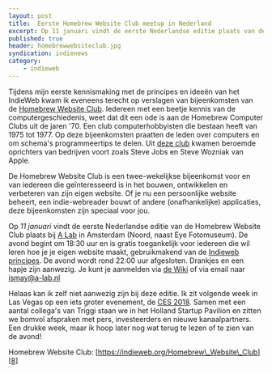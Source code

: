 ```yaml
---
layout: post
title:  Eerste Homebrew Website Club meetup in Nederland
excerpt: Op 11 januari vindt de eerste Nederlandse editie plaats van de Homebrew Website Club 
published: true
header: homebrewwebsiteclub.jpg
syndication: indienews
category: 
    - indieweb
---
```

Tijdens mijn eerste kennismaking met de principes en ideeën van het IndieWeb kwam ik eveneens terecht op verslagen van bijeenkomsten van de [Homebrew Website Club][1]. Iedereen met een beetje kennis van de computergeschiedenis, weet dat dit een ode is aan de Homebrew Computer Clubs uit de jaren '70. Een club computerhobbyisten die bestaan heeft van 1975 tot 1977. Op deze bijeenkomsten praatten de leden over computers en om schema's programmeertips te delen. Uit [deze club][2] kwamen beroemde oprichters van bedrijven voort zoals Steve Jobs en Steve Wozniak van Apple. 

De Homebrew Website Club is een twee-wekelijkse bijeenkomst voor en van iedereen die geïnteresseerd is in het bouwen, ontwikkelen en verbeteren van zijn eigen website. Of je nu een persoonlijke website beheert, een indie-webreader bouwt of andere (onafhankelijke) applicaties, deze bijeenkomsten zijn speciaal voor jou. 

Op *11 januari* vindt de eerste Nederlandse editie van de Homebrew Website Club plaats bij [A Lab][3] in Amsterdam (Noord, naast Eye Fotomuseum). De avond begint om 18:30 uur en is gratis toegankelijk voor iedereen die wil leren hoe je je eigen website maakt, gebruikmakend van de [Indieweb principes][4]. De avond wordt rond 22:00 uur afgesloten. Drankjes en een hapje zijn aanwezig. Je kunt je aanmelden via [de Wiki][5] of via email naar [ismay@a-lab.nl][6]

Helaas kan ik zelf niet aanwezig zijn bij deze editie. Ik zit volgende week in Las Vegas op een iets groter evenement, de [CES 2018][7]. Samen met een aantal collega's van Triggi staan we in het Holland Startup Pavilion en zitten we bomvol afspraken met pers, investeerders en nieuwe kanaalpartners. Een drukke week, maar ik hoop later nog wat terug te lezen of te zien van de avond!

Homebrew Website Club: [https://indieweb.org/Homebrew\_Website\_Club][8]

[1]:	https://indieweb.org/Homebrew_Website_Club
[2]:	https://en.wikipedia.org/wiki/Homebrew_Computer_Club
[3]:	https://a-lab.nl/events/indieweb-homebrew-website-club-meetup
[4]:	https://indieweb.org/principles
[5]:	https://indieweb.org/events/2018-01-11-homebrew-website-clubAmsterdam
[6]:	mailto:ismay@a-lab.nl
[7]:	https://www.ces.tech/
[8]:	https://indieweb.org/Homebrew_Website_Club